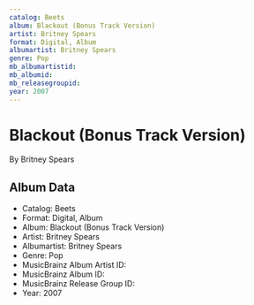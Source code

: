```yaml
---
catalog: Beets
album: Blackout (Bonus Track Version)
artist: Britney Spears
format: Digital, Album
albumartist: Britney Spears
genre: Pop
mb_albumartistid: 
mb_albumid: 
mb_releasegroupid: 
year: 2007
---
```


# Blackout (Bonus Track Version)

By Britney Spears

## Album Data

- Catalog: Beets
- Format: Digital, Album
- Album: Blackout (Bonus Track Version)
- Artist: Britney Spears
- Albumartist: Britney Spears
- Genre: Pop
- MusicBrainz Album Artist ID: 
- MusicBrainz Album ID: 
- MusicBrainz Release Group ID: 
- Year: 2007

